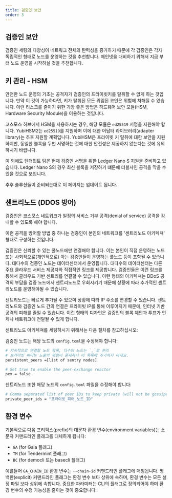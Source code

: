 ```yaml
---
title: 검증인 보안
order: 3
---
```


<!-- markdown-link-check-disable -->
## 검증인 보안

검증인 세팅의 다양성이 네트워크 전체의 탄력성을 증가하기 때문에 각 검증인은 각자 독립적인 형태로 노드를 운영하는 것을 추천합니다. 메인넷을 대비하기 위해서 지금 부터 노드 운영을 시작하실 것을 추천합니다.

## 키 관리 - HSM

안전한 노드 운영의 기초는 공격자가 검증인의 프라이빗키를 탈취할 수 없게 하는 것입니다. 만약 이 것이 가능하다면, 키가 탈취된 모든 위임된 코인은 위험에 처해질 수 있습니다. 이런 리스크를 줄이기 위한 가장 좋은 방법은 하드웨어 보안 모듈(HSM, Hardware Security Module)을 이용하는 것입니다.

코스모스 허브에서 HSM을 사용하시는 경우, 해당 모듈은 `ed25519` 서명을 지원해야 합니다. YubiHSM2는 `ed25519`를 지원하며 이에 대한 어답터 라이브러리(adapter library)는 추후 지원할 계획입니다. YubiHSM은 프라이빗 키 탈취에 대한 보안을 지원하지만, 동일한 블록을 두번 서명하는 것에 대한 안전성은 제공하지 않는다는 것에 유의하시기 바랍니다.

이 외에도 텐더민트 팀은 현재 검증인 서명을 위한 Ledger Nano S 지원을 준비하고 있습니다. Ledger Nano S의 경우 최신 블록을 저장하기 떄문에 더블사인 공격을 막을 수 있을 것으로 보입니다.

추후 솔루션들이 준비되는대로 이 페이지는 업데이트 됩니다.

## 센트리노드 (DDOS 방어)

검증인은 코스모스 네트워크가 일정의 서비스 거부 공격(denial of service) 공격을 감내할 수 있도록 해야 합니다.

이런 공격을 방어할 방법 중 하나는 검증인이 본인의 네트워크를 '센트리노드 아키텍쳐' 형태로 구성하는 것입니다.

검증인은 신뢰할 수 있는 풀노드에만 연결해야 합니다. 이는 본인이 직접 운영하는 노드 또는 사회적으로(개인적으로) 아는 검증인들이 운영하는 풀노드 등이 포함될 수 있습니다. 대다수의 검증인 노드는 데이터센터에서 운영됩니다. 대다수의 데이터센터는 다른 주요 클라우드 서비스 제공자와 직접적인 링크를 제공합니다. 검증인들은 이런 링크를 통해서 클라우드 기반 센트리를 연결할 수 있습니다. 이런 형태의 아키텍쳐는 DDoS 공격의 부담을 검증 노드에서 센트리노드로 우회시키기 때문에 상황에 따라 추가적인 센트리노드를 운영해야될 수 있습니다.

센트리노드는 빠르게 추가될 수 있으며 상황에 따라 IP 주소를 변경할 수 있습니다. 센트리노드와 검증인 노드 간의 연결은 프라이빗 IP를 통해 이루어지기 때문에, 인터넷 기반 공격의 피해를 줄일 수 있습니다. 이런 형태의 디자인은 검증인의 블록 제안과 투표가 언제나 네트워크에 전달될 수 있게 합니다.

센트리노드 아키텍쳐를 세팅하시기 위해서는 다음 절차를 참고하십시오:

검증인 노드는 해당 노드의 `config.toml`을 수정해야 합니다:

```bash
# 지속적으로 연결할 노드 목록, 다수의 노드는 `,`로 분리
# 프라이빗 피어는 노출의 위험이 존재하니 이 목록에 추가하지 마세요.
persistent_peers =[list of sentry nodes]

# Set true to enable the peer-exchange reactor
pex = false
```

센트리노드 또한 해당 노드의 `config.toml` 파일을 수정해야 합니다:

```bash
# Comma separated list of peer IDs to keep private (will not be gossiped to other peers)
private_peer_ids = "프라이빗_피어_노드_ID"
```

## 환경 변수

기본적으로 다음 프리픽스(prefix)의 대문자 환경 변수(environment variables)는 소문자 커맨드라인 플래그를 대체하게 됩니다:

- `GA` (for Gaia 플래그)
- `TM` (for Tendermint 플래그)
- `BC` (for democli 또는 basecli 플래그)

예를들어 `GA_CHAIN_ID` 환경 변수는 `--chain-id` 커맨드라인 플래그에 매핑됩니다. 명백한(explicit) 커맨드라인 플래그는 환경 변수 보다 상위에 속하며, 환경 변수는 모든 설정 파일 보다 상위에 속합니다. 중요한 파라미터는 CLI의 플래그로 정의되어야 하며 환경 변수의 수정 가능성을 줄이는 것이 중요합니다.
  
<!-- markdown-link-check-enable -->